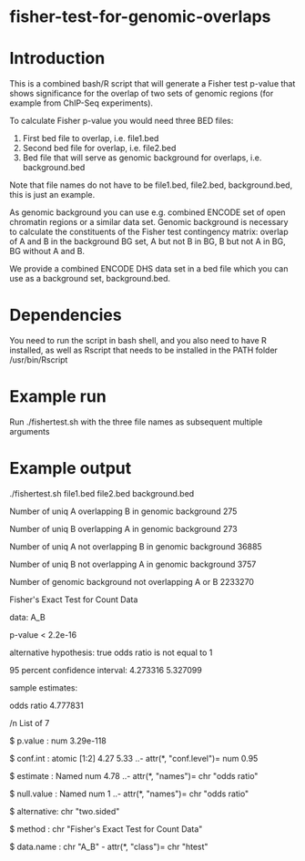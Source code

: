 # fisher-test-for-genomic-overlaps

# Introduction

This is a combined bash/R script that will generate a Fisher test p-value that shows significance for the overlap of two sets of genomic regions (for example from ChIP-Seq experiments). 

To calculate Fisher p-value you would need three BED files:
1. First bed file to overlap, i.e. file1.bed
2. Second bed file for overlap, i.e. file2.bed
3. Bed file that will serve as genomic background for overlaps, i.e. background.bed

Note that file names do not have to be file1.bed, file2.bed, background.bed, this is just an example.

As genomic background you can use e.g. combined ENCODE set of open chromatin regions or a similar data set. Genomic background is necessary to calculate the constituents of the Fisher test contingency matrix: overlap of A and B in the background BG set, A but not B in BG, B but not A in BG, BG without A and B. 

We provide a combined ENCODE DHS data set in a bed file which you can use as a background set, background.bed.

# Dependencies

You need to run the script in bash shell, and you also need to have R installed, as well as Rscript that needs to be installed in the PATH folder /usr/bin/Rscript

# Example run

Run ./fishertest.sh with the three file names as subsequent multiple arguments

# Example output
./fishertest.sh file1.bed file2.bed background.bed

Number of uniq A overlapping B in genomic background 275

Number of uniq B overlapping A in genomic background 273

Number of uniq A not overlapping B in genomic background 36885

Number of uniq B not overlapping A in genomic background 3757

Number of genomic background not overlapping A or B 2233270


Fisher's Exact Test for Count Data

data:  A_B

p-value < 2.2e-16

alternative hypothesis: true odds ratio is not equal to 1

95 percent confidence interval: 4.273316 5.327099

sample estimates:

odds ratio 4.777831

/n
List of 7
 
 $ p.value    : num 3.29e-118
 
 $ conf.int   : atomic [1:2] 4.27 5.33
  ..- attr(*, "conf.level")= num 0.95
 
 $ estimate   : Named num 4.78
  ..- attr(*, "names")= chr "odds ratio"
 
 $ null.value : Named num 1
  ..- attr(*, "names")= chr "odds ratio"
 
 $ alternative: chr "two.sided"
 
 $ method     : chr "Fisher's Exact Test for Count Data"
 
 $ data.name  : chr "A_B"
 \- attr(*, "class")= chr "htest"
